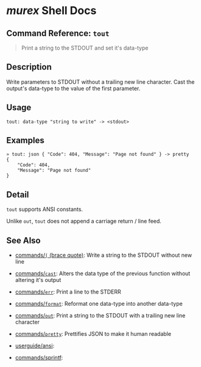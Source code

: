 # _murex_ Shell Docs

## Command Reference: `tout`

> Print a string to the STDOUT and set it's data-type

## Description

Write parameters to STDOUT without a trailing new line character. Cast the
output's data-type to the value of the first parameter.

## Usage

    tout: data-type "string to write" -> <stdout>

## Examples

    » tout: json { "Code": 404, "Message": "Page not found" } -> pretty
    {
        "Code": 404,
        "Message": "Page not found"
    }

## Detail

`tout` supports ANSI constants.

Unlike `out`, `tout` does not append a carriage return / line feed.

## See Also

* [commands/`(` (brace quote)](../commands/brace-quote.md):
  Write a string to the STDOUT without new line
* [commands/`cast`](../commands/cast.md):
  Alters the data type of the previous function without altering it's output
* [commands/`err`](../commands/err.md):
  Print a line to the STDERR
* [commands/`format`](../commands/format.md):
  Reformat one data-type into another data-type
* [commands/`out`](../commands/out.md):
  Print a string to the STDOUT with a trailing new line character
* [commands/`pretty`](../commands/pretty.md):
  Prettifies JSON to make it human readable
* [userguide/ansi](../userguide/ansi.md):
  
* [commands/sprintf](../commands/sprintf.md):
  